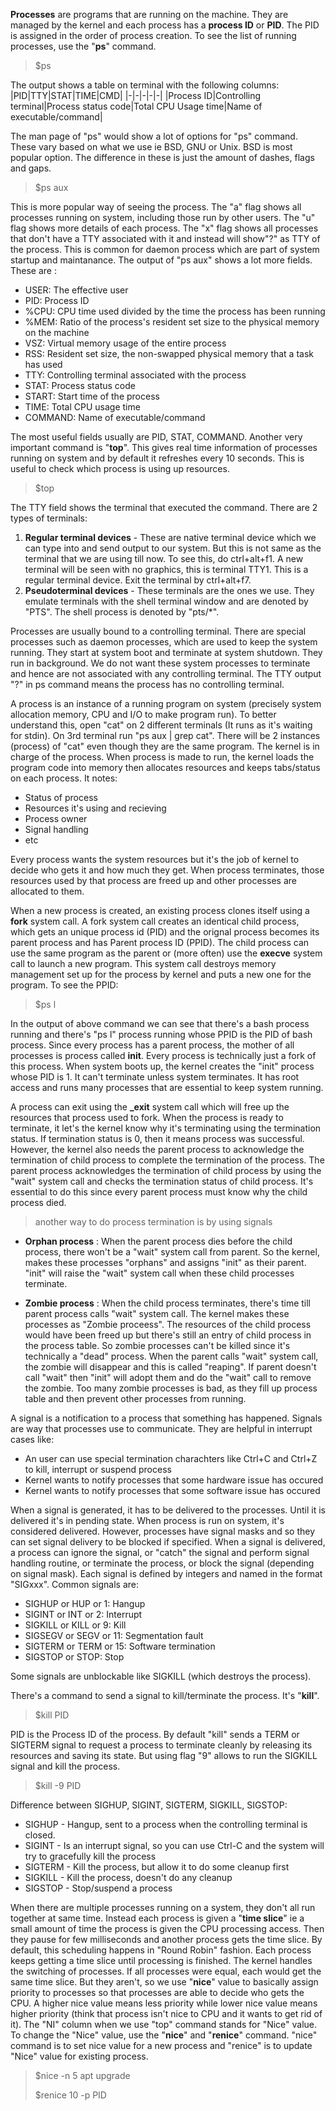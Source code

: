 **Processes** are programs that are running on the machine. They are managed by the kernel and each process has a **process ID** or **PID**. The PID is assigned in the order of process creation. To see the list of running processes, use the "**ps**" command. 
> $ps

The output shows a table on terminal with the following columns:
|PID|TTY|STAT|TIME|CMD|
|-|-|-|-|-|
|Process ID|Controlling terminal|Process status code|Total CPU Usage time|Name of executable/command|

The man page of "ps" would show a lot of options for "ps" command. These vary based on what we use ie BSD, GNU or Unix. BSD is most popular option. The difference in these is just the amount of dashes, flags and gaps. 
> $ps aux

This is more popular way of seeing the process. The "a" flag shows all processes running on system, including those run by other users. The "u" flag shows more details of each process. The "x" flag shows all processes that don't have a TTY associated with it and instead will show"?" as TTY of the process. This is common for daemon process which are part of system startup and maintanance. The output of "ps aux" shows a lot more fields. These are :
+ USER: The effective user
+ PID: Process ID
+ %CPU: CPU time used divided by the time the process has been running
+ %MEM: Ratio of the process's resident set size to the physical memory on the machine
+ VSZ: Virtual memory usage of the entire process
+ RSS: Resident set size, the non-swapped physical memory that a task has used
+ TTY: Controlling terminal associated with the process
+ STAT: Process status code
+ START: Start time of the process
+ TIME: Total CPU usage time
+ COMMAND: Name of executable/command

The most useful fields usually are PID, STAT, COMMAND. 
Another very important command is "**top**". This gives real time information of processes running on system and by default it refreshes every 10 seconds. This is useful to check which process is using up resources.
> $top

The TTY field shows the terminal that executed the command. There are 2 types of terminals:
1. **Regular terminal devices** - These are native terminal device which we can type into and send output to our system. But this is not same as the terminal that we are using till now. To see this, do ctrl+alt+f1. A new terminal will be seen with no graphics, this is terminal TTY1. This is a regular terminal device. Exit the terminal by ctrl+alt+f7.
2. **Pseudoterminal devices** - These terminals are the ones we use. They emulate terminals with the shell terminal window and are denoted by "PTS". The shell process is denoted by "pts/*".

Processes are usually bound to a controlling terminal. There are special processes such as daemon processes, which are used to keep the system running. They start at system boot and terminate at system shutdown. They run in background. We do not want these system processes to terminate and hence are not associated with any controlling terminal. The TTY output "?" in ps command means the process has no controlling terminal.

A process is an instance of a running program on system \(precisely system allocation memory, CPU and I/O to make program run\). To better understand this, open "cat" on 2 different terminals \(It runs as it's waiting for stdin\). On 3rd terminal run "ps aux | grep cat". There will be 2 instances \(process\) of "cat" even though they are the same program. The kernel is in charge of the process. When process is made to run, the kernel loads the program code into memory then allocates resources and keeps tabs/status on each process. It notes:
+ Status of process
+ Resources it's using and recieving
+ Process owner
+ Signal handling
+ etc

Every process wants the system resources but it's the job of kernel to decide who gets it and how much they get. When process terminates, those resources used by that process are freed up and other processes are allocated to them.

When a new process is created, an existing process clones itself using a **fork** system call. A fork system call creates an identical child process, which gets an unique process id \(PID\) and the orignal process becomes its parent process and has Parent process ID \(PPID\). The child process can use the same program as the parent or \(more often\) use the **execve** system call to launch a new program. This system call destroys memory management set up for the process by kernel and puts a new one for the program. To see the PPID:
> $ps l

In the output of above command we can see that there's a bash process running and there's "ps l" process running whose PPID is the PID of bash process.
Since every process has a parent process, the mother of all processes is process called **init**. Every process is technically just a fork of this process. When system boots up, the kernel creates the "init" process whose PID is 1. It can't terminate unless system terminates. It has root access and runs many processes that are essential to keep system running.

A process can exit using the **_exit** system call which will free up the resources that process used to fork. When the process is ready to terminate, it let's the kernel know why it's terminating using the termination status. If termination status is 0, then it means process was successful. However, the kernel also needs the parent process to acknowledge the termination of child process to complete the termination of the process. The parent process acknowledges the termination of child process by using the "wait" system call and checks the termination status of child process. It's essential to do this since every parent process must know why the child process died.
> another way to do process termination is by using signals

- **Orphan process** : 
When the parent process dies before the child process, there won't be a "wait" system call from parent. So the kernel, makes these processes "orphans" and assigns "init" as their parent. "init" will raise the "wait" system call when these child processes terminate.

- **Zombie process** :
When the child process terminates, there's time till parent process calls "wait" system call.  The kernel makes these processes as "Zombie proceess". The resources of the child process would have been freed up but there's still an entry of child process in the process table. So zombie processes can't be killed since it's technically a "dead" process. When the parent calls "wait" system call, the zombie will disappear and this is called "reaping". If parent doesn't call "wait" then "init" will adopt them and do the "wait" call to remove the zombie. Too many zombie processes is bad, as they fill up process table and then prevent other processes from running.

A signal is a notification to a process that something has happened. Signals are way that processes use to communicate. They are helpful in interrupt cases like:
- An user can use special termination charachters like Ctrl+C and Ctrl+Z to kill, interrupt or suspend process
- Kernel wants to notify processes that some hardware issue has occured
- Kernel wants to notify processes that some software issue has occured

When a signal is generated, it has to be delivered to the processes. Until it is delivered it's in pending state. When process is run on system, it's considered delivered. However, processes have signal masks and so they can set signal delivery to be blocked if specified. When a signal is delivered, a process can ignore the signal, or "catch" the signal and perform signal handling routine, or terminate the process, or block the signal \(depending on signal mask\). Each signal is defined by integers and named in the format "SIGxxx". Common signals are:
+ SIGHUP or HUP or 1: Hangup
+ SIGINT or INT or 2: Interrupt
+ SIGKILL or KILL or 9: Kill
+ SIGSEGV or SEGV or 11: Segmentation fault
+ SIGTERM or TERM or 15: Software termination
+ SIGSTOP or STOP: Stop

Some signals are unblockable like SIGKILL \(which destroys the process\).

There's a command to send a signal to kill/terminate the process. It's "**kill**". 
> $kill PID

PID is the Process ID of the process. By default "kill" sends a TERM or SIGTERM signal to request a process to terminate cleanly by releasing its resources and saving its state. But using flag "9" allows to run the SIGKILL signal and kill the process.
> $kill -9 PID

Difference between SIGHUP, SIGINT, SIGTERM, SIGKILL, SIGSTOP:
+ SIGHUP - Hangup, sent to a process when the controlling terminal is closed.
+ SIGINT - Is an interrupt signal, so you can use Ctrl-C and the system will try to gracefully kill the process
+ SIGTERM - Kill the process, but allow it to do some cleanup first
+ SIGKILL - Kill the process, doesn't do any cleanup
+ SIGSTOP - Stop/suspend a process

When there are multiple processes running on a system, they don't all run together at same time. Instead each process is given a "**time slice**" ie a small amount of time the process is given the CPU processing access. Then they pause for few milliseconds and another process gets the time slice. By default, this scheduling happens in "Round Robin" fashion. Each process keeps getting a time slice until processing is finished. The kernel handles the switching of processes. 
If all processes were equal, each would get the same time slice. But they aren't, so we use "**nice**" value to basically assign priority to processes so that processes are able to decide who gets the CPU. A higher nice value means less priority while lower nice value means higher priority \(think that process isn't nice to CPU and it wants to get rid of it\). The "NI" column when we use "top" command stands for "Nice" value. To change the "Nice" value, use the "**nice**" and "**renice**" command. "nice" command is to set nice value for a new process and "renice" is to update "Nice" value for existing process.
> $nice -n 5 apt upgrade
>
> $renice 10 -p PID

